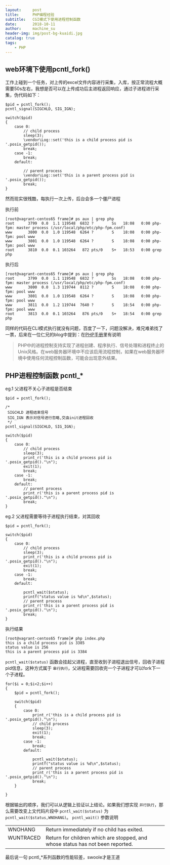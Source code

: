 ```yaml
---
layout:     post
title:      PHP编程经验
subtitle:   CGI模式下使用进程控制函数
date:       2018-10-11
author:     machine_su
header-img: img/post-bg-kuaidi.jpg
catalog: true
tags:
    - PHP
---
```


## web环境下使用pcntl_fork() ##
工作上碰到一个任务，对上传的excel文件内容进行采集，入库，按正常流程大概需要50s左右，我想是否可以在上传成功后主进程返回响应，通过子进程进行采集，伪代码如下：

	$pid = pcntl_fork();
	pcntl_signal(SIGCHLD, SIG_IGN);

	switch($pid)
	{
	    case 0:
	        // child process
	        sleep(3);
	        \vendor\Log::set('this is a child process pid is '.posix_getpid());
	        break;
	    case -1:
	        break;
	    default:

	        // parent process
	        \vendor\Log::set('this is a parent process pid is '.posix_getpid());
	        break;
	}

然而现实很残酷，每执行一次上传，后台会多一个僵尸进程

执行前

	[root@vagrant-centos65 frame]# ps aux | grep php
	root      3799  0.0  1.1 119548  6832 ?        Ss   18:08   0:00 php-fpm: master process (/usr/local/php/etc/php-fpm.conf)
	www       3800  0.0  1.0 119548  6264 ?        S    18:08   0:00 php-fpm: pool www
	www       3801  0.0  1.0 119548  6264 ?        S    18:08   0:00 php-fpm: pool www
	root      3810  0.0  0.1 103264   872 pts/0    S+   18:53   0:00 grep php

执行后

	[root@vagrant-centos65 frame]# ps aux | grep php
	root      3799  0.0  1.1 119548  6832 ?        Ss   18:08   0:00 php-fpm: master process (/usr/local/php/etc/php-fpm.conf)
	www       3800  0.0  1.3 119744  8112 ?        S    18:08   0:00 php-fpm: pool www
	www       3801  0.0  1.0 119548  6264 ?        S    18:08   0:00 php-fpm: pool www
	www       3811  0.0  1.2 119744  7640 ?        S    18:54   0:00 php-fpm: pool www
	root      3813  0.0  0.1 103264   876 pts/0    S+   18:54   0:00 grep php

同样的代码在CLI模式执行就没有问题，百度了一下，问题没解决，难兄难弟找了一票，后来在一位仁兄的blog中提到：在[PHP手册](http://php.net/manual/en/intro.pcntl.php "首页第一段")里有说明

> PHP中的进程控制支持实现了进程创建、程序执行、信号处理和进程终止的Unix风格。在web服务器环境中不应该启用流程控制，如果在web服务器环境中使用任何流程控制函数，可能会出现意外结果。

## PHP进程控制函数 pcntl_* ##

eg.1 父进程不关心子进程是否结束

	$pid = pcntl_fork();

	/*
	 SIGCHLD 进程结束信号
	 SIG_IGN 表示对信号进行忽略,交由init进程回收
	 */
	pcntl_signal(SIGCHLD, SIG_IGN);

	switch($pid)
	{
	    case 0:
	        // child process
	        sleep(3);
	        print_r('this is a child process pid is '.posix_getpid()."\n");
	        exit(1);
	        break;
	    case -1:
	        break;
	    default:
	        // parent process
	        print_r('this is a parent process pid is '.posix_getpid()."\n");
	        break;
	}

eg.2 父进程需要等待子进程执行结束，对其回收

	$pid = pcntl_fork();

	switch($pid)
	{
	    case 0:
	        // child process
	        sleep(3);
	        print_r('this is a child process pid is '.posix_getpid()."\n");
	        exit(1);
	        break;
	    case -1:
	        break;
	    default:

	        pcntl_wait($status);
	        printf("status value is %d\n",$status);
	        // parent process
	        print_r('this is a parent process pid is '.posix_getpid()."\n");
	        break;
	}

执行结果

	[root@vagrant-centos65 frame]# php index.php
	this is a child process pid is 3385
	status value is 256
	this is a parent process pid is 3384

`pcntl_wait($status)` 函数会挂起父进程，直至收到子进程退出信号，回收子进程pid信息，这种方式属于 `串行执行`，父进程需要回收完一个子进程才可以fork下一个子进程。

	for($i = 0;$i<2;$i++)
	{
	    $pid = pcntl_fork();

	    switch($pid)
	    {
	        case 0:
	            print_r('this is a child process pid is '.posix_getpid()."\n");
	            // child process
	            sleep(3);
	            exit(1);
	            break;
	        case -1:
	            break;
	        default:

	            pcntl_wait($status);
	            printf("status value is %d\n",$status);
	            // parent process
	            print_r('this is a parent process pid is '.posix_getpid()."\n");
	            break;
	    }

	}

根据输出的顺序，我们可以从逻辑上验证以上结论。如果我们想实现 `并行执行`，那么需要改变上文代码片段中 `pcntl_wait($status)` 为 `pcntl_wait($status,WNOHANG)`。 `pcntl_wait()` 参数说明


<table>
<tr valign="top">
<td>WNOHANG</td>
<td>
Return immediately if no child has exited.
</td>
</tr>
<tr valign="top">
<td>WUNTRACED</td>
<td>
Return for children which are stopped, and whose status has
not been reported.
</td>
</tr>
</table>

最后说一句 pcntl_*系列函数的性能较差，swoole才是王道

